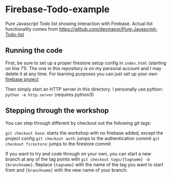 # Firebase-Todo-example
Pure Javascript Todo list showing interaction with Firebase. Actual list functionality comes from https://github.com/devmayor/Pure-Javascript-Todo-list

## Running the code

First, be sure to set up a proper firestore setup config in `index.html` (starting on line 71). The one in this repository is on my personal account and I may delete it at any time. For learning purposes you can just set up your own [firebase project](https://firebase.google.com/docs/web/setup)

Then simply start an HTTP server in this directory. I personally use python:
`python -m http.server` (requires python3)

## Stepping through the workshop

You can step through different by checkout out the following git tags:

`git checkout base`: starts the workshop with no firebase added, except the project config
`git checkout auth`: jumps to the authentication commit
`git checkout firestore`: jumps to the firestore commit

If you want to try and code through on your own, you can start a new branch at any of the tag points with `git checkout tags/{tagname} -b {branchname}`. Replace `{tagname}` with the name of the tag you want to start from and `{branchname}` with the new name of your branch.